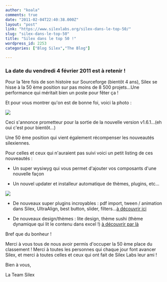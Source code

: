```yaml
---
author: "koala"
comments: true
date: "2011-02-04T22:40:38.000Z"
layout: "post"
link: "https://www.silexlabs.org/silex-dans-le-top-50/"
slug: "silex-dans-le-top-50"
title: "Silex dans le top 50 !"
wordpress_id: 2253
categories: ["Blog Silex","The Blog"]

---
```

### La date du vendredi 4 février 2011 est à retenir !


Pour la 1ère fois de son histoire sur Sourceforge (bientôt 4 ans), Silex se hisse à la 50 ème position sur pas moins de 8 500 projets...Une performance qui méritait bien un poste pour fêter ça !

Et pour vous montrer qu'on est de bonne foi, voici la photo :


![](https://www.silexlabs.org/wp-content/uploads/2011/02/silex-dans-le-top-501.png)




Ceci s'annonce prometteur pour la sortie de la nouvelle version v1.6.1...(eh oui c'est pour bientôt...)




<!-- more -->




Une 50 ème position qui vient également récompenser les nouveautés silexiennes.




Pour celles et ceux qui n'auraient pas suivi voici un petit listing de ces nouveautés :







  * Un super wysiwyg qui vous permet d'ajouter vos composants d'une nouvelle façon


  * Un nouvel updater et installeur automatique de thèmes, plugins, etc...


![](https://www.silexlabs.org/wp-content/uploads/2011/02/nouvel-installeur.png)




  * De nouveaux super plugins incroyables : pdf import, tween / animation dans Silex, UltraAlign, best button, slider, filters...[à découvrir ici](https://www.silexlabs.org/?cat=38)


  * De nouveaux design/thèmes : lite design, thème sushi (thème dynamique qui lit le contenu dans excel !) [à découvrir par là](https://www.silexlabs.org/?p=1401)


Bref que du bonheur !

Merci à vous tous de nous avoir permis d'occuper la 50 ème place du classement ! Merci à toutes les personnes qui chaque jour font avancer Silex, et merci à toutes celles et ceux qui ont fait de Silex Labs leur ami !

Bien à vous,

La Team Silex

